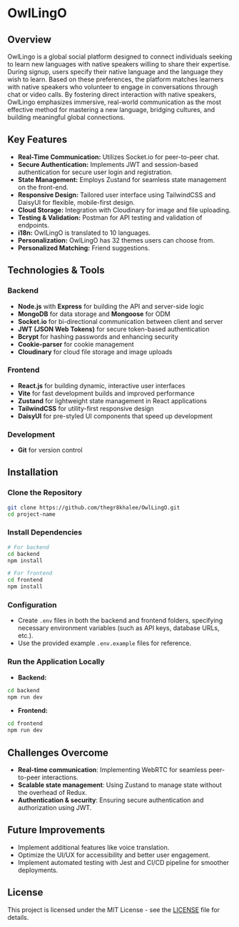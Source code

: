 

# OwlLingO

## Overview

OwlLingo is a global social platform designed to connect individuals seeking to learn new languages with native speakers willing to share their expertise. During signup, users specify their native language and the language they wish to learn. Based on these preferences, the platform matches learners with native speakers who volunteer to engage in conversations through chat or video calls. By fostering direct interaction with native speakers, OwlLingo emphasizes immersive, real-world communication as the most effective method for mastering a new language, bridging cultures, and building meaningful global connections.

## Key Features

- **Real-Time Communication:** Utilizes Socket.io for peer-to-peer chat.
- **Secure Authentication:** Implements JWT and session-based authentication for secure user login and registration.
- **State Management:** Employs Zustand for seamless state management on the front-end.
- **Responsive Design:** Tailored user interface using TailwindCSS and DaisyUI for flexible, mobile-first design.
- **Cloud Storage:** Integration with Cloudinary for image and file uploading.
- **Testing & Validation:** Postman for API testing and validation of endpoints.
- **i18n:** OwlLingO is translated to 10 languages.
- **Personalization:** OwlLingO has 32 themes users can choose from.
- **Personalized Matching:** Friend suggestions.



## Technologies & Tools

### Backend
- **Node.js** with **Express** for building the API and server-side logic
- **MongoDB** for data storage and **Mongoose** for ODM
- **Socket.io** for bi-directional communication between client and server
- **JWT (JSON Web Tokens)** for secure token-based authentication
- **Bcrypt** for hashing passwords and enhancing security
- **Cookie-parser** for cookie management
- **Cloudinary** for cloud file storage and image uploads

### Frontend
- **React.js** for building dynamic, interactive user interfaces
- **Vite** for fast development builds and improved performance
- **Zustand** for lightweight state management in React applications
- **TailwindCSS** for utility-first responsive design
- **DaisyUI** for pre-styled UI components that speed up development

### Development
- **Git** for version control

## Installation

### Clone the Repository
```bash
git clone https://github.com/thegr8khalee/OwlLingO.git
cd project-name
```

### Install Dependencies
```bash
# For backend
cd backend
npm install

# For frontend
cd frontend
npm install
```

### Configuration

- Create `.env` files in both the backend and frontend folders, specifying necessary environment variables (such as API keys, database URLs, etc.).
- Use the provided example `.env.example` files for reference.

### Run the Application Locally

- **Backend:**
```bash
cd backend
npm run dev
```

- **Frontend:**
```bash
cd frontend
npm run dev
```

## Challenges Overcome

- **Real-time communication**: Implementing WebRTC for seamless peer-to-peer interactions.
- **Scalable state management**: Using Zustand to manage state without the overhead of Redux.
- **Authentication & security**: Ensuring secure authentication and authorization using JWT.

## Future Improvements

- Implement additional features like voice translation.
- Optimize the UI/UX for accessibility and better user engagement.
- Implement automated testing with Jest and CI/CD pipeline for smoother deployments.

## License

This project is licensed under the MIT License - see the [LICENSE](LICENSE.txt) file for details.

